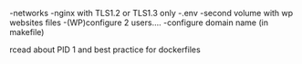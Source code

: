 -networks
-nginx with TLS1.2 or TLS1.3 only
-.env
-second volume with wp websites files
-(WP)configure 2 users....
-configure domain name (in makefile)

rcead about PID 1 and best practice for dockerfiles